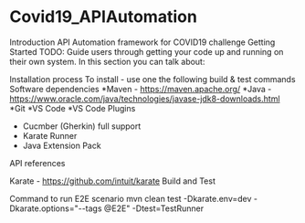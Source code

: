 # Covid19_APIAutomation

Introduction
API Automation framework for COVID19 challenge
Getting Started
TODO: Guide users through getting your code up and running on their own system. In this section you can talk about:

Installation process
To install - use one the following build & test commands
Software dependencies
*Maven - https://maven.apache.org/ 
*Java - https://www.oracle.com/java/technologies/javase-jdk8-downloads.html 
*Git
*VS Code
*VS Code Plugins 
  - Cucmber (Gherkin) full support
  - Karate Runner
  - Java Extension Pack


API references

Karate - https://github.com/intuit/karate 
Build and Test


Command to run E2E scenario
mvn clean test -Dkarate.env=dev -Dkarate.options="--tags @E2E" -Dtest=TestRunner

